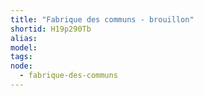 ```yaml
---
title: "Fabrique des communs - brouillon"
shortid: H19p290Tb
alias:
model:
tags:
node: 
  - fabrique-des-communs
---
```

